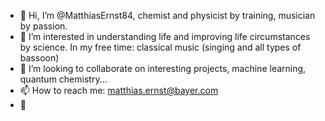 - 👋 Hi, I’m @MatthiasErnst84, chemist and physicist by training, musician by passion.
- 👀 I’m interested in understanding life and improving life circumstances by science. In my free time: classical music (singing and all types of bassoon)
- 💞️ I’m looking to collaborate on interesting projects, machine learning, quantum chemistry...
- 📫 How to reach me: matthias.ernst@bayer.com
- 🌱

<!---
MatthiasErnst84/MatthiasErnst84 is a ✨ special ✨ repository because its `README.md` (this file) appears on your GitHub profile.
You can click the Preview link to take a look at your changes.
--->
